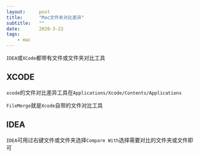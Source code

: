 ```yaml
---
layout:     post
title:      "Mac文件夹对比差异"
subtitle:   ""
date:       2020-3-22
tags:
    - mac
---
```


`IDEA`或`XCode`都带有文件或文件夹对比工具

## XCODE

`xcode`的文件对比差异工具在`Applications/Xcode/Contents/Applications`

`FileMerge`就是`Xcode`自带的文件对比工具

## IDEA

`IDEA`可用过右键文件或文件夹选择`Compare With`选择需要对比的文件夹或文件即可